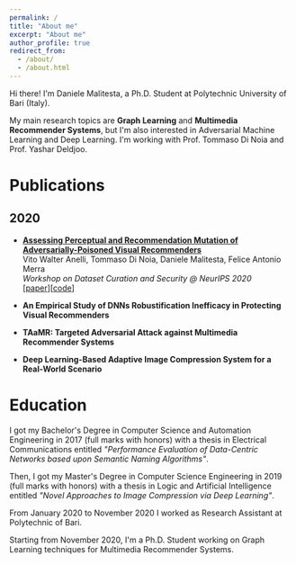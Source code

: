 ```yaml
---
permalink: /
title: "About me"
excerpt: "About me"
author_profile: true
redirect_from: 
  - /about/
  - /about.html
---
```


Hi there! I'm Daniele Malitesta, a Ph.D. Student at Polytechnic University of Bari (Italy). 

My main research topics are **Graph Learning** and **Multimedia Recommender Systems**, but I'm also interested in Adversarial Machine Learning and Deep Learning. I'm working with Prof. Tommaso Di Noia and Prof. Yashar Deldjoo.

# Publications
## 2020
* **[Assessing Perceptual and Recommendation Mutation of Adversarially-Poisoned Visual Recommenders](http://sisinflab.poliba.it/publications/2020/ADMM20/)**  
Vito Walter Anelli, Tommaso Di Noia, Daniele Malitesta, Felice Antonio Merra  
*Workshop on Dataset Curation and Security @ NeurIPS 2020*  
\[[paper](http://sisinflab.poliba.it/publications/2020/ADMM20/CR_WDCS_NeurIPS2020_Assessing_Perceptual_and_Recommendation_Mutation_of_Adversarialli_Poisoned_Visual_Recommenders.pdf)\]\[[code](https://github.com/sisinflab/Perceptual-Rec-Mutation-of-Adv-VRs)\]

* **An Empirical Study of DNNs Robustification Inefficacy in Protecting Visual Recommenders**
* **TAaMR: Targeted Adversarial Attack against Multimedia Recommender Systems**
* **Deep Learning-Based Adaptive Image Compression System for a Real-World Scenario**

# Education
I got my Bachelor's Degree in Computer Science and Automation Engineering in 2017 (full marks with honors) with a thesis in Electrical Communications entitled *"Performance Evaluation of Data-Centric Networks based upon Semantic Naming Algorithms"*.

Then, I got my Master's Degree in Computer Science Engineering in 2019 (full marks with honors) with a thesis in Logic and Artificial Intelligence entitled *"Novel Approaches to Image Compression via Deep Learning"*.

From January 2020 to November 2020 I worked as Research Assistant at Polytechnic of Bari. 

Starting from November 2020, I'm a Ph.D. Student working on Graph Learning techniques for Multimedia Recommender Systems.

